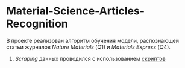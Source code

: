 # Material-Science-Articles-Recognition

В проекте реализован алгоритм обучения модели, распознающей статьи журналов $Nature$ $Materials$ ($Q1$) и $Materials$ $Express$ ($Q4$).

1. $Scraping$ данных проводился с использованием [скриптов](https://github.com/ivan-v-ivanov/Material-Science-Articles-Recognition/blob/main/data-scraping)

